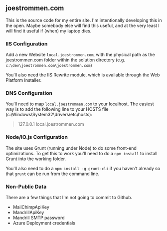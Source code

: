 ## joestrommen.com

This is the source code for my entire site.  I'm intentionally developing this in the open.  Maybe somebody else will find this useful, and at the very least I will find it useful if (when) my laptop dies.

### IIS Configuration
Add a new Website `local.joestrommen.com`, with the physical path as the joestrommen.com folder within the solution directory (e.g. `c:\dev\joestrommen.com\joestrommen.com`)

You'll also need the IIS Rewrite module, which is available through the Web Platform Installer.

### DNS Configuration
You'll need to map `local.joestrommen.com` to your localhost.  The easiest way is to add the following line to your HOSTS file (c:\Windows\System32\drivers\etc\hosts):
>	127.0.0.1	local.joestrommen.com
 
### Node/IO.js Configuration

The site uses Grunt (running under Node) to do some front-end optimizations.  To get this to work you'll need to do a `npm install` to install Grunt into the working folder.

You'll also need to do a `npm install -g grunt-cli` if you haven't already so that `grunt` can be run from the command line.

### Non-Public Data
There are a few things that I'm not going to commit to Github.

* MailChimpApiKey
* MandrillApiKey
* Mandrill SMTP password
* Azure Deployment credentials